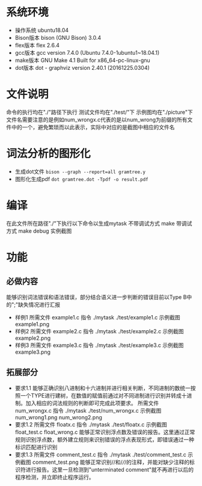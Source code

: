 # 系统环境
- 操作系统 ubuntu18.04
- Bison版本 bison (GNU Bison) 3.0.4
- flex版本 flex 2.6.4
- gcc版本 gcc version 7.4.0 (Ubuntu 7.4.0-1ubuntu1~18.04.1)
- make版本 GNU Make 4.1 Built for x86_64-pc-linux-gnu
- dot版本 dot - graphviz version 2.40.1 (20161225.0304)

# 文件说明
命令的执行均在"./"路径下执行
测试文件均在"./test/"下
示例图均在"./picture"下
文件名需要注意的是例如num_wrongx.c代表的是以num_wrong为前缀的所有文件中的一个，避免繁琐而以此表示，实际中对应的是截图中相应的文件名


# 词法分析的图形化
- 生成dot文件 
`bison --graph --report=all gramtree.y`
- 图形化生成pdf
`dot gramtree.dot -Tpdf -o result.pdf`

# 编译
在此文件所在路径"./"下执行以下命令以生成mytask
不带调试方式 make
带调试方式 make debug
实例截图

# 功能
## 必做内容
能够识别词法错误和语法错误，部分结合语义进一步判断的错误目前以Type B中的";"缺失情况进行汇报
* 样例1
所需文件 example1.c
指令 ./mytask ./test/example1.c
示例截图 example1.png
* 样例2
所需文件 example2.c
指令 ./mytask ./test/example2.c
示例截图 example2.png
* 样例3
所需文件 example3.c
指令 ./mytask ./test/example3.c
示例截图 example3.png

## 拓展部分
* 要求1.1
能够正确识别八进制和十六进制并进行相关判断，不同进制的数统一按照一个TYPE进行建树，在数值的赋值前通过对不同进制进行识别并转成十进制。加入相应的词法规则的判断即可完成此项要求。
所需文件 num_wrongx.c
指令 ./mytask ./test/num_wrongx.c
示例截图 num_wrong1.png num_wrong2.png
* 要求1.2
所需文件 floatx.c
指令 ./mytask ./test/floatx.c
示例截图 float_test.c float_wrong.c
能够正常识别浮点数及错误的报告。这里通过正常规则识别浮点数，额外建立规则来识别错误的浮点表现形式，即错误通过一种标识匹配进行识别
* 要求1.3
所需文件 comment_test.c
指令 ./mytask ./test/comment_test.c
示例截图 comment_test.png
能够正常识别//和/*/*/的注释，并能对缺少注释的标识符进行报告。这里一旦检测到"unterminated comment"就不再进行以后的程序检测，并立即终止程序运行。




